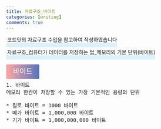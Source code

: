 ```yaml
---
title: 자료구조_바이트
categories: [writing]
comments: true
---
```

<p><span style="border-bottom: 12px solid #dcf1fb; padding: 0 0 0 0.2em;">코드잇의 자료구조 수업을 참고하여 작성하였습니다</span></p>
<p><span style="border-bottom: 12px solid #dcf1fb; padding: 0 0 0 0.2em;">자료구조_컴퓨터가 데이터를 저장하는 법_메모리의 기본 단위(바이트)</span></p>

<html lang="en">
<head>
    <meta charset="UTF-8">
    <title>정의</title>
</head>
<body>

<pre>
</pre>

<p><span style="background: linear-gradient(to right, #ffa7a3, #5673bd); padding: 0.43em 1em; font-size: 19px; border-radius: 3px; color: #ffffff;">바이트</span></p>

<pre>
1. 바이트
메모리 한칸이 저장할 수 있는 가장 기본적인 용량의 단위

* 킬로 바이트 = 1000 바이트
* 메가 바이트 = 1,000,000 바이트
* 기가 바이트 = 1,000,000,000 바이트
</pre>
</body>
</html>

